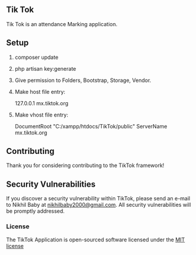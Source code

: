 ## Tik Tok

Tik Tok is an attendance Marking application.

## Setup

1. composer update
2. php artisan key:generate
3. Give permission to Folders, Bootstrap, Storage, Vendor.
4. Make host file entry:

    127.0.0.1 mx.tiktok.org

5. Make vhost file entry:

    <VirtualHost mx.tiktok.org>
        DocumentRoot "C:/xampp/htdocs/TikTok/public"
        ServerName mx.tiktok.org
    </VirtualHost>


## Contributing

Thank you for considering contributing to the TikTok framework!

## Security Vulnerabilities

If you discover a security vulnerability within TikTok, please send an e-mail to Nikhil Baby at nikhilbaby2000@gmail.com. All security vulnerabilities will be promptly addressed.

### License

The TikTok Application is open-sourced software licensed under the [MIT license](http://opensource.org/licenses/MIT)
